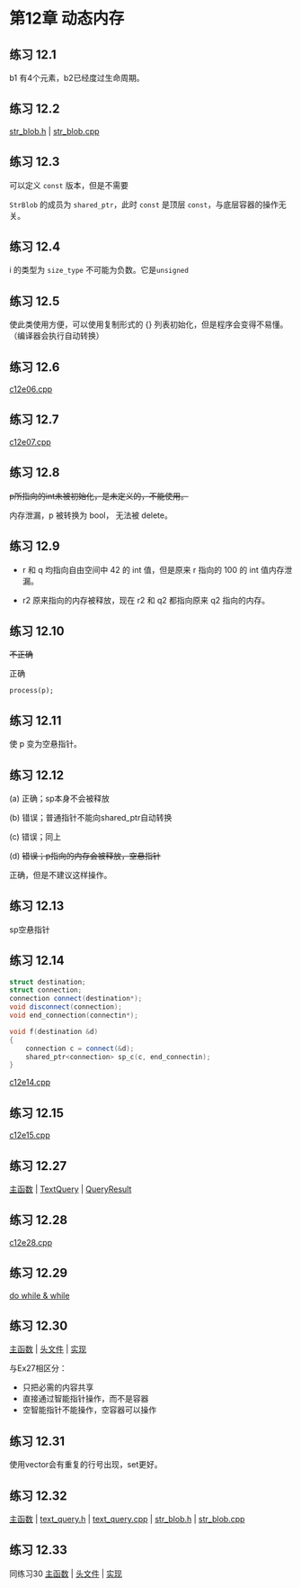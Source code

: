 # 第12章 动态内存

## 练习 12.1

b1 有4个元素，b2已经度过生命周期。

## 练习 12.2

[str_blob.h](str_blob.h) | [str_blob.cpp](str_blob.cpp)

## 练习 12.3

可以定义 `const` 版本，但是不需要

`StrBlob` 的成员为 `shared_ptr`，此时 `const` 是顶层 `const`，与底层容器的操作无关。

## 练习 12.4

i 的类型为 `size_type` 不可能为负数。它是`unsigned`

## 练习 12.5

使此类使用方便，可以使用复制形式的 {} 列表初始化，但是程序会变得不易懂。（编译器会执行自动转换）

## 练习 12.6

[c12e06.cpp](c12e06.cpp)

## 练习 12.7

[c12e07.cpp](c12e07.cpp)

## 练习 12.8

~~p所指向的int未被初始化，是未定义的，不能使用。~~

内存泄漏，p 被转换为 bool， 无法被 delete。

## 练习 12.9

* r 和 q 均指向自由空间中 42 的 int 值，但是原来 r 指向的 100 的 int 值内存泄漏。

* r2 原来指向的内存被释放，现在 r2 和 q2 都指向原来 q2 指向的内存。

## 练习 12.10

~~不正确~~

正确

`process(p);`

## 练习 12.11

使 p 变为空悬指针。

## 练习 12.12

(a) 正确；sp本身不会被释放

(b) 错误；普通指针不能向shared_ptr自动转换

(c) 错误；同上

(d) ~~错误；p指向的内存会被释放，空悬指针~~

正确，但是不建议这样操作。

## 练习 12.13

sp空悬指针

## 练习 12.14

```c++
struct destination;
struct connection;
connection connect(destination*);
void disconnect(connection);
void end_connection(connectin*);

void f(destination &d)
{
    connection c = connect(&d);
    shared_ptr<connection> sp_c(c, end_connectin);
}
```
[c12e14.cpp](c12e14.cpp)

## 练习 12.15

[c12e15.cpp](c12e15.cpp)

## 练习 12.27

[主函数](e27/testquery.cpp) | [TextQuery](e27/text_query.h) | [QueryResult](e27/query_result.h)

## 练习 12.28

[c12e28.cpp](e28/c12e28.cpp)

## 练习 12.29

[do while & while](e27/testquery.cpp)

## 练习 12.30

[主函数](e30/c12e30.cpp) | [头文件](e30/text_query.h) | [实现](e30/text_query.cpp)

与Ex27相区分：

*  只把必需的内容共享
*  直接通过智能指针操作，而不是容器
*  空智能指针不能操作，空容器可以操作

## 练习 12.31

使用vector会有重复的行号出现，set更好。

## 练习 12.32

[主函数](e32/c12e32.cpp) | [text_query.h](e32/text_query.h) | [text_query.cpp](e32/text_query.cpp) | [str_blob.h](e32/str_blob.h) | [str_blob.cpp](e32/str_blob.cpp)

## 练习 12.33

同练习30  [主函数](e30/c12e30.cpp) | [头文件](e30/text_query.h) | [实现](e30/text_query.cpp)
